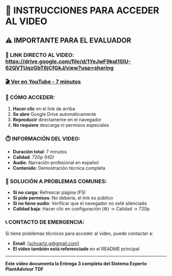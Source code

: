 # 🎥 INSTRUCCIONES PARA ACCEDER AL VIDEO

## ⚠️ IMPORTANTE PARA EL EVALUADOR

### 🔗 LINK DIRECTO AL VIDEO: https://drive.google.com/file/d/1YeJwF9kql1SlU-62QVTUqzGbT6jCfGkJ/view?usp=sharing
### [🎬 Ver en YouTube - 7 minutos](https://youtu.be/KuegEDhOJkM)

### 📱 CÓMO ACCEDER:
1. **Hacer clic** en el link de arriba
2. **Se abre** Google Drive automáticamente  
3. **Reproducir** directamente en el navegador
4. **No requiere** descarga ni permisos especiales

### ⏱️ INFORMACIÓN DEL VIDEO:
- **Duración total**: 7 minutos
- **Calidad**: 720p (HD)
- **Audio**: Narración profesional en español
- **Contenido**: Demostración técnica completa

### 🔧 SOLUCIÓN A PROBLEMAS COMUNES:
- **Si no carga**: Refrescar página (F5)
- **Si pide permisos**: No debería, el link es público
- **Si no tiene audio**: Verificar que el navegador no esté silenciado
- **Calidad baja**: Hacer clic en configuración (⚙️) → Calidad → 720p

### 📞 CONTACTO DE EMERGENCIA:
Si tiene problemas técnicos para acceder al video, puede contactar a:
- **Email**: [schvartz.g@gmail.com]
- **El video también está referenciado** en el README principal

---
**Este video documenta la Entrega 3 completa del Sistema Experto PlantAdvisor TDF**
